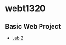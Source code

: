 # webt1320
<h2> Basic Web Project</h2>

<ul>
    <li><a href="lab2/index.html" target="_blank">Lab 2</a></li>
</ul> 